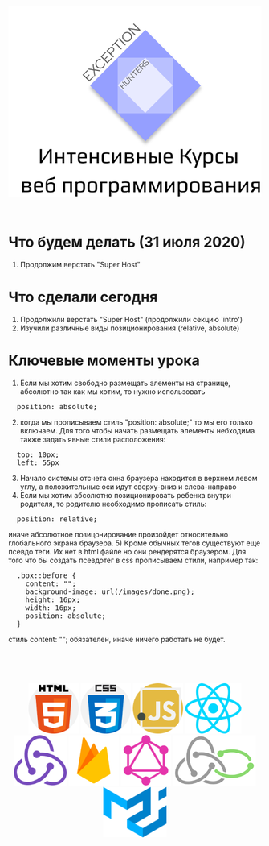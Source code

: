 <p align="center">
  <img src="logos/eh-logo.svg" alt="Exception Hunters logo"/>
</p>
<br />

# Что будем делать (31 июля 2020)
1) Продолжим верстать "Super Host"

# Что сделали сегодня
1) Продолжили верстать "Super Host" (продолжили секцию 'intro')
2) Изучили различные виды позиционирования (relative, absolute)

# Ключевые моменты урока
1) Если мы хотим свободно размещать элементы на странице, абсолютно так как мы хотим, то нужно использовать 
<pre>
  position: absolute;
</pre>

2) когда мы прописываем стиль "position: absolute;" то мы его только включаем. Для того чтобы начать размещать элементы небходима также задать явные стили расположения:
<pre>
  top: 10px;
  left: 55px
</pre>

3) Начало системы отсчета окна браузера находится в верхнем левом углу, а положительные оси идут сверху-вниз и слева-направо
4) Если мы хотим абсолютно позиционировать ребенка внутри родителя, то родителю необходимо прописать стиль:
<pre>
  position: relative;
</pre>
иначе абсолютное позицонирование произойдет относительно глобального экрана браузера.
5) Кроме обычных тегов существуют еще псевдо теги. Их нет в html файле но они рендерятся браузером. Для того что бы создать псевдотег в css прописываем стили, например так:
<pre>
  .box::before {
    content: "";
    background-image: url(/images/done.png);
    height: 16px;
    width: 16px;
    position: absolute;
  }
</pre>
стиль content: ""; обязателен, иначе ничего работать не будет. 

<br />
<br />
<br />
<p align="center">
  <img with="100" height="100" src="logos/html-5.svg" alt="html-logo"/>
  <img with="100" height="100" src="logos/css.svg" alt="css-logo"/>
  <img with="100" height="100" src="logos/javascript.svg" alt="js-logo"/>
  <img with="100" height="100" src="logos/react.svg" alt="react-logo"/>
  <img with="100" height="100" src="logos/redux.svg" alt="redux-logo"/>
  <img with="100" height="100" src="logos/firebase.svg" alt="firebase"/>
  <img with="100" height="100" src="logos/graphql.svg" alt="graphql"/>
  <img with="100" height="100" src="logos/redux-saga.svg" alt="redux-saga-logo"/>
  <img with="100" height="100" src="logos/material-ui-1.svg" alt="material-ui-logo"/>
</p>
